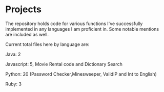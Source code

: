 # Projects

The repository holds code for various functions I've successfully implemented in any languages I am proficient in.
Some notable mentions are included as well.


Current total files here by language are:

Java: 2

Javascript: 5, Movie Rental code and Dictionary Search

Python: 20 (Password Checker,Minesweeper, ValidIP and Int to English) 

Ruby: 3
